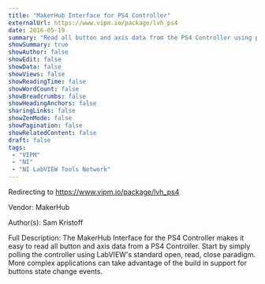 ```yaml
---
title: "MakerHub Interface for PS4 Controller"
externalUrl: https://www.vipm.io/package/lvh_ps4
date: 2016-05-19
summary: "Read all button and axis data from the PS4 Controller using polling or event based programming."
showSummary: true
showAuthor: false
showEdit: false
showData: false
showViews: false
showReadingTime: false
showWordCount: false
showBreadcrumbs: false
showHeadingAnchors: false
sharingLinks: false
showZenMode: false
showPagination: false
showRelatedContent: false
draft: false
tags:
 - "VIPM"
 - "NI"
 - "NI LabVIEW Tools Network"
---
```


Redirecting to https://www.vipm.io/package/lvh_ps4

Vendor: MakerHub

Author(s): Sam Kristoff
 
Full Description:
The MakerHub Interface for the PS4 Controller makes it easy to read all button and axis data from a PS4 Controller. Start by simply polling the controller using LabVIEW's standard open, read, close paradigm. More complex applications can take advantage of the build in support for buttons state change events.